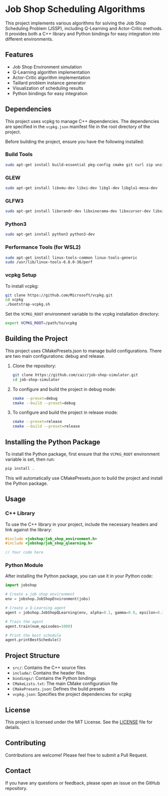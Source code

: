# Job Shop Scheduling Algorithms

This project implements various algorithms for solving the Job Shop Scheduling Problem (JSSP), including Q-Learning and Actor-Critic methods. It provides both a C++ library and Python bindings for easy integration into different environments.

## Features

- Job Shop Environment simulation
- Q-Learning algorithm implementation
- Actor-Critic algorithm implementation
- Taillard problem instance generator
- Visualization of scheduling results
- Python bindings for easy integration

## Dependencies

This project uses vcpkg to manage C++ dependencies. The dependencies are specified in the `vcpkg.json` manifest file in the root directory of the project.

Before building the project, ensure you have the following installed:

### Build Tools
```bash
sudo apt-get install build-essential pkg-config cmake git curl zip unzip tar autoconf autoconf-archive libtool
```

### GLEW
```bash
sudo apt-get install libxmu-dev libxi-dev libgl-dev libglu1-mesa-dev
```

### GLFW3
```bash
sudo apt-get install libxrandr-dev libxinerama-dev libxcursor-dev libxi-dev
```

### Python3
```bash
sudo apt-get install python3 python3-dev
```

### Performance Tools (for WSL2)
```bash
sudo apt-get install linux-tools-common linux-tools-generic
sudo /usr/lib/linux-tools-6.8.0-36/perf
```

### vcpkg Setup

To install vcpkg:

```bash
git clone https://github.com/Microsoft/vcpkg.git
cd vcpkg
./bootstrap-vcpkg.sh
```

Set the `VCPKG_ROOT` environment variable to the vcpkg installation directory:

```bash
export VCPKG_ROOT=/path/to/vcpkg
```

## Building the Project

This project uses CMakePresets.json to manage build configurations. There are two main configurations: debug and release.

1. Clone the repository:
   ```bash
   git clone https://github.com/cair/job-shop-simulator.git
   cd job-shop-simulator
   ```

2. To configure and build the project in debug mode:
   ```bash
   cmake --preset=debug
   cmake --build --preset=debug
   ```

3. To configure and build the project in release mode:
   ```bash
   cmake --preset=release
   cmake --build --preset=release
   ```

## Installing the Python Package

To install the Python package, first ensure that the `VCPKG_ROOT` environment variable is set, then run:

```bash
pip install .
```

This will automatically use CMakePresets.json to build the project and install the Python package.

## Usage

### C++ Library

To use the C++ library in your project, include the necessary headers and link against the library:

```cpp
#include <jobshop/job_shop_environment.h>
#include <jobshop/job_shop_qlearning.h>

// Your code here
```

### Python Module

After installing the Python package, you can use it in your Python code:

```python
import jobshop

# Create a job shop environment
env = jobshop.JobShopEnvironment(jobs)

# Create a Q-Learning agent
agent = jobshop.JobShopQLearning(env, alpha=0.1, gamma=0.9, epsilon=0.3)

# Train the agent
agent.train(num_episodes=1000)

# Print the best schedule
agent.printBestSchedule()
```

## Project Structure

- `src/`: Contains the C++ source files
- `include/`: Contains the header files
- `bindings/`: Contains the Python bindings
- `CMakeLists.txt`: The main CMake configuration file
- `CMakePresets.json`: Defines the build presets
- `vcpkg.json`: Specifies the project dependencies for vcpkg

## License

This project is licensed under the MIT License. See the [LICENSE](LICENSE) file for details.

## Contributing

Contributions are welcome! Please feel free to submit a Pull Request.

## Contact

If you have any questions or feedback, please open an issue on the GitHub repository.